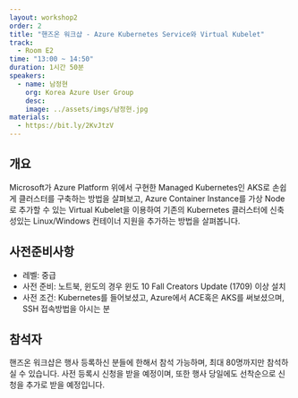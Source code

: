 ```yaml
---
layout: workshop2
order: 2
title: "핸즈온 워크샵 - Azure Kubernetes Service와 Virtual Kubelet"
track:
  - Room E2
time: "13:00 ~ 14:50"
duration: 1시간 50분
speakers:
  - name: 남정현
    org: Korea Azure User Group
    desc: 
    image: ../assets/imgs/남정현.jpg
materials:
  - https://bit.ly/2KvJtzV
---
```


## 개요

Microsoft가 Azure Platform 위에서 구현한 Managed Kubernetes인 AKS로 손쉽게 클러스터를 구축하는 방법을 살펴보고, Azure Container Instance를 가상 Node로 추가할 수 있는 Virtual Kubelet을 이용하여 기존의 Kubernetes 클러스터에 신축성있는 Linux/Windows 컨테이너 지원을 추가하는 방법을 살펴봅니다.

## 사전준비사항
- 레벨: 중급 
- 사전 준비: 노트북, 윈도의 경우 윈도 10 Fall Creators Update (1709) 이상 설치
- 사전 조건: Kubernetes를 들어보셨고, Azure에서 ACE혹은 AKS를 써보셨으며, SSH 접속방법을 아시는 분

## 참석자 
핸즈온 워크샵은 행사 등록하신 분들에 한해서 참석 가능하며, 최대 80명까지만 참석하실 수 있습니다.
사전 등록시 신청을 받을 예정이며, 또한 행사 당일에도 선착순으로 신청을 추가로 받을 예정입니다.